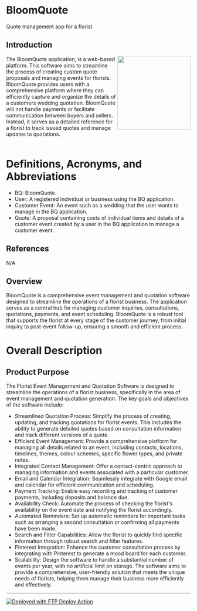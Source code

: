 # BloomQuote
Quote management app for a florist

## Introduction
<img align="right" src="https://github.com/sirnails/BloomQuote/assets/12369983/585169ce-3596-4761-9318-26df39459b83" width="200" height="200"/>
The BloomQuote application, is a web-based platform. This software aims to streamline the process of creating custom quote proposals and managing events for florists. BloomQuote provides users with a comprehensive platform where they can efficiently capture and organize the details of a customers wedding quotation. BloomQuote will not handle payments or facilitate communication between buyers and sellers. Instead, it serves as a detailed reference for a florist to track issued quotes and manage updates to quotations.
<br /><br />

# Definitions, Acronyms, and Abbreviations
- BQ: BloomQuote.
- User: A registered individual or business using the BQ application.
- Customer Event: An event such as a wedding that the user wants to manage in the BQ application.
- Quote: A proposal containing costs of individual items and details of a customer event created by a user in the BQ application to manage a customer event.

## References
N/A

## Overview
BloomQuote is a comprehensive event management and quotation software designed to streamline the operations of a florist business. The application serves as a central hub for managing customer inquiries, consultations, quotations, payments, and event scheduling. BloomQuote is a robust tool that supports the florist at every stage of the customer journey, from initial inquiry to post-event follow-up, ensuring a smooth and efficient process.

# Overall Description
## Product Purpose

The Florist Event Management and Quotation Software is designed to streamline the operations of a florist business, specifically in the area of event management and quotation generation. The key goals and objectives of the software include:
- Streamlined Quotation Process: Simplify the process of creating, updating, and tracking quotations for florist events. This includes the ability to generate detailed quotes based on consultation information and track different versions of a quote.
- Efficient Event Management: Provide a comprehensive platform for managing all details related to an event, including contacts, locations, timelines, themes, colour schemes, specific flower types, and private notes.
- Integrated Contact Management: Offer a contact-centric approach to managing information and events associated with a particular customer.
- Email and Calendar Integration: Seamlessly integrate with Google email and calendar for efficient communication and scheduling.
- Payment Tracking: Enable easy recording and tracking of customer payments, including deposits and balance due.
- Availability Check: Automate the process of checking the florist's availability on the event date and notifying the florist accordingly.
- Automated Reminders: Set up automatic reminders for important tasks such as arranging a second consultation or confirming all payments have been made.
- Search and Filter Capabilities: Allow the florist to quickly find specific information through robust search and filter features.
- Pinterest Integration: Enhance the customer consultation process by integrating with Pinterest to generate a mood board for each customer.
- Scalability: Design the software to handle a substantial number of events per year, with no artificial limit on storage.
The software aims to provide a comprehensive, user-friendly solution that meets the unique needs of florists, helping them manage their business more efficiently and effectively.

-------
[<img alt="Deployed with FTP Deploy Action" src="https://img.shields.io/badge/Deployed With-FTP DEPLOY ACTION-%3CCOLOR%3E?style=for-the-badge&color=2b9348">](https://github.com/SamKirkland/FTP-Deploy-Action)
